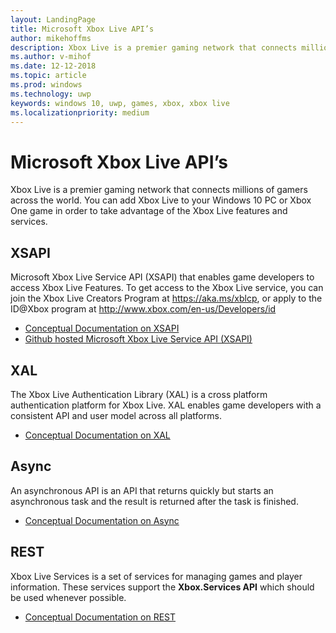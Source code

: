 ```yaml
---
layout: LandingPage
title: Microsoft Xbox Live API’s
author: mikehoffms
description: Xbox Live is a premier gaming network that connects millions of gamers across the world.
ms.author: v-mihof
ms.date: 12-12-2018
ms.topic: article
ms.prod: windows
ms.technology: uwp
keywords: windows 10, uwp, games, xbox, xbox live
ms.localizationpriority: medium
---
```


<h1>Microsoft Xbox Live API’s</h1>

<p>Xbox Live is a premier gaming network that connects millions of gamers across the world. You can add Xbox Live to your Windows 10 PC or Xbox One game in order to take advantage of the Xbox Live features and services.</p>

<h2>XSAPI</h2>

<p>Microsoft Xbox Live Service API (XSAPI) that enables game developers to access Xbox Live Features. To get access to the Xbox Live service, you can join the Xbox Live Creators Program at <a href="https://aka.ms/xblcp">https://aka.ms/xblcp</a>, or apply to the ID@Xbox program at <a href="http://www.xbox.com/en-us/Developers/id">http://www.xbox.com/en-us/Developers/id</a>
</p>

<ul>
    <li><a href="/gaming/xbox-live/flatc-async-patterns">Conceptual Documentation on XSAPI</a></li>
    <li><a href="https://github.com/Microsoft/xbox-live-api">Github hosted Microsoft Xbox Live Service API (XSAPI)</a></li>
</ul>

<h2>XAL</h2>

<p>The Xbox Live Authentication Library (XAL) is a cross platform authentication platform for Xbox Live. XAL enables game developers with a consistent API and user model across all platforms.</p>

<ul>
    <li><a href="/gaming/xbox-live/using-xbox-live/auth/authentication">Conceptual Documentation on XAL</a></li>
</ul>

<h2>Async</h2>

<p>An asynchronous API is an API that returns quickly but starts an asynchronous task and the result is returned after the task is finished.</p>

<ul>
    <li><a href="/gaming/xbox-live/flatc-async-patterns">Conceptual Documentation on Async</a></li>
</ul>

<h2>REST</h2>

<p>Xbox Live Services is a set of services for managing games and player information. These services support the <strong>Xbox.Services API</strong> which should be used whenever possible.</p>

<ul>
    <li><a href="/gaming/xbox-live/xbox-live-rest/atoc-xboxlivews-reference">Conceptual Documentation on REST</a></li>
</ul>